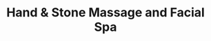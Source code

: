 ---
title: "Hand & Stone Massage and Facial Spa"
url: /oak-creek/hand-and-stone-massage-and-facial-spa/
shop: massage
---